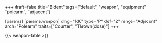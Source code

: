 +++
draft=false
title="Bident"
tags=["default", "weapon", "equipment", "polearm", "adjacent"]

[params]
  [params.weapon]
    dmg="1d6"
    type="P"
    def="2"
    range="Adjacent"
    arch="Polearm"
    traits=["Counter", "Thrown(close)"]
+++

{{< weapon-table >}}


